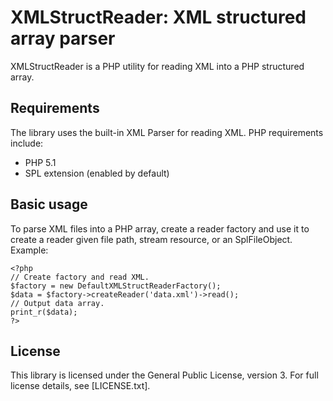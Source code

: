 # XMLStructReader: XML structured array parser

XMLStructReader is a PHP utility for reading XML into a PHP structured array.

## Requirements

The library uses the built-in XML Parser for reading XML. PHP requirements
include:

* PHP 5.1
* SPL extension (enabled by default)

## Basic usage

To parse XML files into a PHP array, create a reader factory and use it to
create a reader given file path, stream resource, or an SplFileObject. Example:

    <?php
    // Create factory and read XML.
    $factory = new DefaultXMLStructReaderFactory();
    $data = $factory->createReader('data.xml')->read();
    // Output data array.
    print_r($data);
    ?>

## License

This library is licensed under the General Public License, version 3. For full
license details, see [LICENSE.txt].

